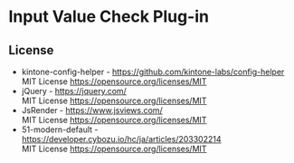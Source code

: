 # Input Value Check Plug-in

## License

* kintone-config-helper - https://github.com/kintone-labs/config-helper  
  MIT License https://opensource.org/licenses/MIT
* jQuery - https://jquery.com/  
  MIT License https://opensource.org/licenses/MIT
* JsRender - https://www.jsviews.com/  
  MIT License https://opensource.org/licenses/MIT
* 51-modern-default - https://developer.cybozu.io/hc/ja/articles/203302214  
  MIT License https://opensource.org/licenses/MIT
